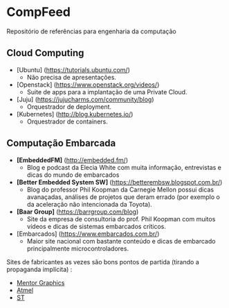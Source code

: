 # CompFeed
Repositório de referências para engenharia da computação

## Cloud Computing

- [Ubuntu] (https://tutorials.ubuntu.com/)
    - Não precisa de apresentações.
- [Openstack] (https://www.openstack.org/videos/)
    - Suite de apps para a implantação de uma Private Cloud.
- [Juju] (https://jujucharms.com/community/blog)
    - Orquestrador de deployment.
- [Kubernetes] (http://blog.kubernetes.io/)
    - Orquestrador de containers.

## Computação Embarcada 

- **[EmbeddedFM]** (http://embedded.fm/)
    - Blog e podcast da Elecia White com muita informação, entrevistas e dicas do mundo de embarcados
- **[Better Embedded System SW]** (https://betterembsw.blogspot.com.br/)
    - Blog do professor Phil Koopman da Carnegie Mellon possui dicas avanaçadas, análises de projetos que deram errado (por exemplo o da aceleração não intencionada da Toyota).
- **[Baar Group]** (https://barrgroup.com/blog)
    - Site da empresa de consultoria do prof. Phil Koopman com muitos vídeos e dicas de sistemas embarcados críticos.
- [Embarcados] (https://www.embarcados.com.br/)
    - Maior site nacional com bastante conteúdo e dicas de embarcado principalmente microcontroladores.

Sites de fabricantes as vezes são bons pontos de partida (tirando a propaganda implícita) :

- [Mentor Graphics](https://www.mentor.com/embedded-software/)
- [Atmel](http://www.atmel.com/)
- [ST](http://www.st.com/content/st_com/en.html)
